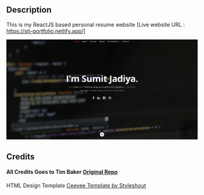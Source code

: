 ## Description

This is my ReactJS based personal resume website [Live website URL : https://stj-portfolio.netlify.app/]

<img src="website.png">

## Credits

#### All Credits Goes to Tim Baker <a href='https://github.com/tbakerx/react-resume-template'> Original Repo </a>

HTML Design Template
<a href="https://www.styleshout.com/free-templates/ceevee/">Ceevee Template by Styleshout</a>
